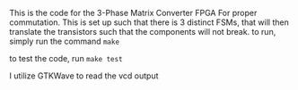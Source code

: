 This is the code for the 3-Phase Matrix Converter FPGA For proper commutation. This is set up such that there is 3 distinct FSMs, that will then translate the transistors such that the components will not break.
to run, simply run the command ```make```

to test the code, run ```make test```

I utilize GTKWave to read the vcd output
